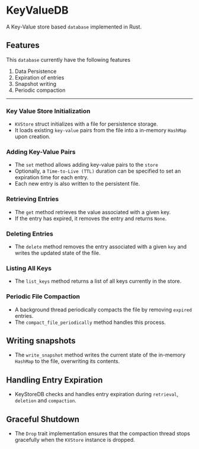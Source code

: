 # KeyValueDB

A Key-Value store based `database` implemented in Rust.

## Features
This `database` currently have the following features
1. Data Persistence
2. Expiration of entries
3. Snapshot writing
4. Periodic compaction

------

### Key Value Store Initialization
- `KVStore` struct initializes with a file for persistence storage.
- It loads existing `key-value` pairs from the file into a in-memory `HashMap` upon creation.

### Adding Key-Value Pairs
- The `set` method allows adding key-value pairs to the `store`
- Optionally, a `Time-to-Live (TTL)` duration can be specified to set an expiration time for each entry.
- Each new entry is also written to the persistent file.

### Retrieving Entries
- The `get` method retrieves the value associated with a given key.
- If the entry has expired, it removes the entry and returns `None`.

### Deleting Entries
- The `delete` method removes the entry associated with a given `key` and writes the updated state of the file.

###  Listing All Keys
- The `list_keys` method returns a list of all keys currently in the store.

### Periodic File Compaction
- A background thread periodically compacts the file by removing `expired` entries.
- The `compact_file_periodically` method handles this process.

## Writing snapshots
- The `write_snapshot` method writes the current state of the in-memory `HashMap` to the file, overwriting its contents.

## Handling Entry Expiration
- KeyStoreDB checks and handles entry expiration during `retrieval`, `deletion` and `compaction`.

## Graceful Shutdown
- The `Drop` trait implementation ensures that the compaction thread stops gracefully when the `KVStore` instance is dropped.